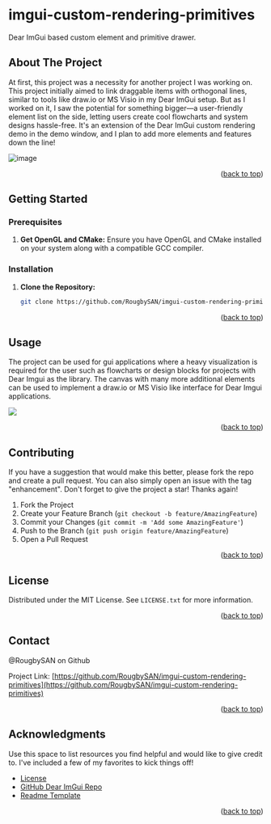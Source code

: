 # imgui-custom-rendering-primitives
Dear ImGui based custom element and primitive drawer.

<a name="readme-top"></a>

<!-- ABOUT THE PROJECT -->
## About The Project

At first, this project was a necessity for another project I was working on. This project initially aimed to link draggable items with orthogonal lines, similar to tools like draw.io or MS Visio in my Dear ImGui setup. But as I worked on it, I saw the potential for something bigger—a user-friendly element list on the side, letting users create cool flowcharts and system designs hassle-free. It's an extension of the Dear ImGui custom rendering demo in the demo window, and I plan to add more elements and features down the line!

![image](https://github.com/RougbySAN/imgui-custom-rendering-primitives/assets/104524930/305a948f-eb01-46ad-b6d2-5892dad68167)

<p align="right">(<a href="#readme-top">back to top</a>)</p>


<!-- GETTING STARTED -->
## Getting Started

### Prerequisites

1. **Get OpenGL and CMake:**
   Ensure you have OpenGL and CMake installed on your system along with a compatible GCC compiler.

### Installation

1. **Clone the Repository:**
   ```sh
   git clone https://github.com/RougbySAN/imgui-custom-rendering-primitives.git

<p align="right">(<a href="#readme-top">back to top</a>)</p>


<!-- USAGE EXAMPLES -->
## Usage

The project can be used for gui applications where a heavy visualization is required for the user such as flowcharts or design blocks for projects with Dear Imgui as the library. The canvas
with many more additional elements can be used to implement a draw.io or MS Visio like interface for Dear Imgui applications.

![](https://media.giphy.com/media/v1.Y2lkPTc5MGI3NjExcjEycjhqejZxbDZwY2I3NjkzdHRsem42dDJqOTltejgxZHZtaXduNiZlcD12MV9pbnRlcm5hbF9naWZfYnlfaWQmY3Q9Zw/YviLtw2zGdwYPPu12b/giphy.gif)

<p align="right">(<a href="#readme-top">back to top</a>)</p>


<!-- CONTRIBUTING -->
## Contributing

If you have a suggestion that would make this better, please fork the repo and create a pull request. You can also simply open an issue with the tag "enhancement".
Don't forget to give the project a star! Thanks again!

1. Fork the Project
2. Create your Feature Branch (`git checkout -b feature/AmazingFeature`)
3. Commit your Changes (`git commit -m 'Add some AmazingFeature'`)
4. Push to the Branch (`git push origin feature/AmazingFeature`)
5. Open a Pull Request

<p align="right">(<a href="#readme-top">back to top</a>)</p>



<!-- LICENSE -->
## License

Distributed under the MIT License. See `LICENSE.txt` for more information.

<p align="right">(<a href="#readme-top">back to top</a>)</p>



<!-- CONTACT -->
## Contact

@RougbySAN on Github

Project Link: [https://github.com/RougbySAN/imgui-custom-rendering-primitives](https://github.com/RougbySAN/imgui-custom-rendering-primitives)

<p align="right">(<a href="#readme-top">back to top</a>)</p>



<!-- ACKNOWLEDGMENTS -->
## Acknowledgments

Use this space to list resources you find helpful and would like to give credit to. I've included a few of my favorites to kick things off!

* [License](https://choosealicense.com/licenses/mit/)
* [GitHub Dear ImGui Repo](https://github.com/ocornut/imgui)
* [Readme Template](https://github.com/othneildrew/Best-README-Template?tab=readme-ov-file)

<p align="right">(<a href="#readme-top">back to top</a>)</p>


